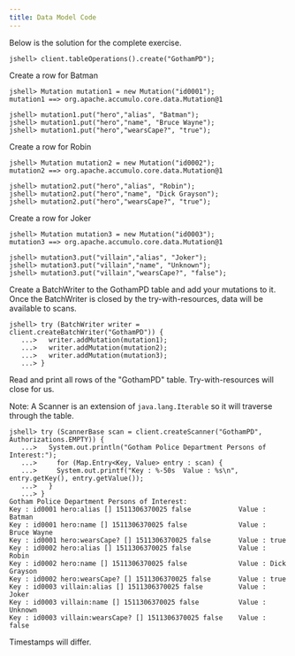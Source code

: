 ```yaml
---
title: Data Model Code
---
```


Below is the solution for the complete exercise.

```
jshell> client.tableOperations().create("GothamPD");
```
Create a row for Batman
```
jshell> Mutation mutation1 = new Mutation("id0001");
mutation1 ==> org.apache.accumulo.core.data.Mutation@1

jshell> mutation1.put("hero","alias", "Batman");
jshell> mutation1.put("hero","name", "Bruce Wayne");
jshell> mutation1.put("hero","wearsCape?", "true");
```

Create a row for Robin
```
jshell> Mutation mutation2 = new Mutation("id0002");
mutation2 ==> org.apache.accumulo.core.data.Mutation@1

jshell> mutation2.put("hero","alias", "Robin");
jshell> mutation2.put("hero","name", "Dick Grayson");
jshell> mutation2.put("hero","wearsCape?", "true");
```

Create a row for Joker
```
jshell> Mutation mutation3 = new Mutation("id0003");
mutation3 ==> org.apache.accumulo.core.data.Mutation@1

jshell> mutation3.put("villain","alias", "Joker");
jshell> mutation3.put("villain","name", "Unknown");
jshell> mutation3.put("villain","wearsCape?", "false");
```

Create a BatchWriter to the GothamPD table and add your mutations to it.
Once the BatchWriter is closed by the try-with-resources, data will be available to scans.

```
jshell> try (BatchWriter writer = client.createBatchWriter("GothamPD")) {
   ...>   writer.addMutation(mutation1);
   ...>   writer.addMutation(mutation2);
   ...>   writer.addMutation(mutation3);
   ...> }
```

Read and print all rows of the "GothamPD" table. Try-with-resources will close for us.

Note: A Scanner is an extension of ```java.lang.Iterable``` so it will traverse through the table.

```
jshell> try (ScannerBase scan = client.createScanner("GothamPD", Authorizations.EMPTY)) {
   ...>   System.out.println("Gotham Police Department Persons of Interest:");
   ...>     for (Map.Entry<Key, Value> entry : scan) {
   ...>     System.out.printf("Key : %-50s  Value : %s\n", entry.getKey(), entry.getValue());
   ...>   }
   ...> }
Gotham Police Department Persons of Interest:
Key : id0001 hero:alias [] 1511306370025 false            Value : Batman
Key : id0001 hero:name [] 1511306370025 false             Value : Bruce Wayne
Key : id0001 hero:wearsCape? [] 1511306370025 false       Value : true
Key : id0002 hero:alias [] 1511306370025 false            Value : Robin
Key : id0002 hero:name [] 1511306370025 false             Value : Dick Grayson
Key : id0002 hero:wearsCape? [] 1511306370025 false       Value : true
Key : id0003 villain:alias [] 1511306370025 false         Value : Joker
Key : id0003 villain:name [] 1511306370025 false          Value : Unknown
Key : id0003 villain:wearsCape? [] 1511306370025 false    Value : false
```
Timestamps will differ.


